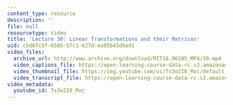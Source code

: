 ```yaml
---
content_type: resource
description: ''
file: null
resourcetype: Video
title: 'Lecture 30: Linear Transformations and their Matrices'
uid: cbd6fc5f-658b-57c1-627d-ea95b43dbad1
video_files:
  archive_url: http://www.archive.org/download/MIT18.06S05_MP4/30.mp4
  video_captions_file: https://open-learning-course-data-rc.s3.amazonaws.com/18-06sc-linear-algebra-fall-2011/1c8baa700f83532084215e3ef6fae0c1_Ts3o2I8_Mxc.vtt
  video_thumbnail_file: https://img.youtube.com/vi/Ts3o2I8_Mxc/default.jpg
  video_transcript_file: https://open-learning-course-data-rc.s3.amazonaws.com/18-06sc-linear-algebra-fall-2011/89bed67324333da7912bb81212cd512f_Ts3o2I8_Mxc.pdf
video_metadata:
  youtube_id: Ts3o2I8_Mxc
---
```

